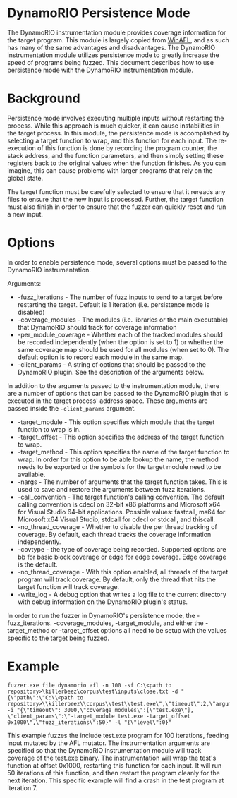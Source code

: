 # DynamoRIO Persistence Mode

The DynamoRIO instrumentation module provides coverage information for the
target program.  This module is largely copied from
[WinAFL](https://github.com/ivanfratric/winafl), and as such has many of the
same advantages and disadvantages.  The DynamoRIO instrumentation module
utilizes persistence mode to greatly increase the speed of programs being
fuzzed.  This document describes how to use persistence mode with the DynamoRIO
instrumentation module.

# Background

Persistence mode involves executing multiple inputs without restarting the
process.  While this approach is much quicker, it can cause instabilities in the
target process.  In this module, the persistence mode is accomplished by
selecting a target function to wrap, and this function for each input.  The
re-execution of this function is done by recording the program counter, the
stack address, and the function parameters, and then simply setting these
registers back to the original values when the function finishes.  As you can
imagine, this can cause problems with larger programs that rely on the global
state.

The target function must be carefully selected to ensure that it rereads any
files to ensure that the new input is processed.  Further, the target function
must also finish in order to ensure that the fuzzer can quickly reset and run a
new input.

# Options

In order to enable persistence mode, several options must be passed to the
DynamoRIO instrumentation.

Arguments:

* -fuzz_iterations - The number of fuzz inputs to send to a target before
restarting the target.  Default is 1 iteration (i.e. persistence mode is
disabled)
* -coverage_modules - The modules (i.e. libraries or the main executable) that
DynamoRIO should track for coverage information
* -per_module_coverage - Whether each of the tracked modules should be recorded
independently (when the option is set to 1) or whether the same coverage map
should be used for all modules (when set to 0).  The default option is to record
each module in the same map.
* -client_params - A string of options that should be passed to the DynamoRIO
plugin. See the description of the arguments below.

In addition to the arguments passed to the instrumentation module, there are a
number of options that can be passed to the DynamoRIO plugin that is executed in
the target process' address space.  These arguments are passed inside the
`-client_params` argument.

* -target_module - This option specifies which module that the target function
to wrap is in.
* -target_offset - This option specifies the address of the target function to
wrap.
* -target_method - This option specifies the name of the target function to
wrap.  In order for this option to be able lookup the name, the method needs to
be exported or the symbols for the target module need to be available.
* -nargs - The number of arguments that the target function takes.  This is used
to save and restore the arguments between fuzz iterations.
* -call_convention - The target function's calling convention.  The default
calling convention is cdecl on 32-bit x86 platforms and Microsoft x64 for
Visual Studio 64-bit applications. Possible values: fastcall, ms64 for Microsoft
x64 Visual Studio, stdcall for cdecl or stdcall, and thiscall.
* -no_thread_coverage - Whether to disable the per thread tracking of coverage.
By default, each thread tracks the coverage information independently.
* -covtype - the type of coverage being recorded. Supported options are bb for
basic block coverage or edge for edge coverage.  Edge coverage is the default.
* -no_thread_coverage - With this option enabled, all threads of the target
program will track coverage.  By default, only the thread that hits the target
function will track coverage.
* -write_log - A debug option that writes a log file to the current directory
with debug information on the DynamoRIO plugin's status.

In order to run the fuzzer in DynamoRIO's persistence mode, the
-fuzz_iterations. -coverage_modules, -target_module, and either the
-target_method or -target_offset options all need to be setup with the values
specific to the target being fuzzed.

# Example

```
fuzzer.exe file dynamorio afl -n 100 -sf C:\<path to repository>\killerbeez\corpus\test\inputs\close.txt -d "{\"path\":\"C:\\<path to repository>\\killerbeez\\corpus\\test\\test.exe\",\"timeout\":2,\"arguments\":\"@@\"}" -i "{\"timeout\": 3000,\"coverage_modules\":[\"test.exe\"], \"client_params\":\"-target_module test.exe -target_offset 0x1000\",\"fuzz_iterations\":50}" -l "{\"level\":0}"
```

This example fuzzes the include test.exe program for 100 iterations, feeding
input mutated by the AFL mutator.  The instrumentation arguments are specified
so that the DynamoRIO instrumentation module will track coverage of the test.exe
binary.  The instrumentation will wrap the test's function at offset 0x1000,
restarting this function for each input.  It will run 50 iterations of this
function, and then restart the program cleanly for the next iteration.  This
specific example will find a crash in the test program at iteration 7.

